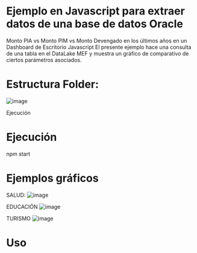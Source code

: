 

# Ejemplo en Javascript para extraer datos de una base de datos Oracle

Monto PIA vs Monto PIM vs Monto Devengado en los últimos años en un Dashboard de Escritorio Javascript
El presente ejemplo hace una consulta de una tabla en el DataLake MEF y muestra un gráfico de comparativo de ciertos parámetros asociados.

# Estructura Folder:
![image](https://user-images.githubusercontent.com/8785884/115462395-38acbe00-a1f0-11eb-93dc-e94e8514451e.png)

Ejecución
# Ejecución
npm start

# Ejemplos gráficos

SALUD:
![image](https://user-images.githubusercontent.com/8785884/115461695-56c5ee80-a1ef-11eb-9e54-ce1cc2ff249a.png)

EDUCACIÓN
![image](https://user-images.githubusercontent.com/8785884/115461756-68a79180-a1ef-11eb-85ac-d41d547b98bc.png)

TURISMO
![image](https://user-images.githubusercontent.com/8785884/115461899-912f8b80-a1ef-11eb-92f9-7068665da3d1.png)


# Uso

